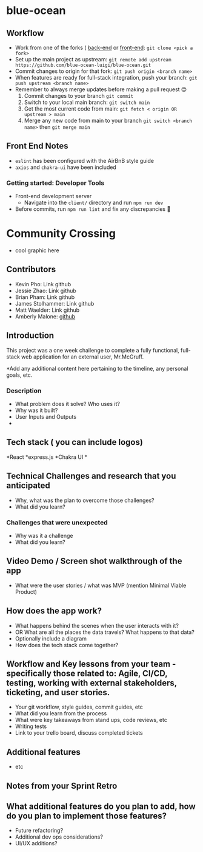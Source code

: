 # blue-ocean

## Workflow

* Work from one of the forks ( [back-end](https://github.com/blue-ocean-luigi/back-end) or [front-end](https://github.com/blue-ocean-luigi/front-end): `git clone <pick a fork>`
* Set up the main project as upstream: `git remote add upstream https://github.com/blue-ocean-luigi/blue-ocean.git`
* Commit changes to origin for that fork: `git push origin <branch name>`
* When features are ready for full-stack integration, push your branch: `git push upstream <branch name>`
* Remember to always merge updates before making a pull request 😊
  1. Commit changes to your branch `git commit`
  2. Switch to your local main branch: `git switch main`
  3. Get the most current code from main: `git fetch < origin OR upstream > main`
  4. Merge any new code from main to your branch `git switch <branch name>` then `git merge main`

## Front End Notes

* `eslint` has been configured with the AirBnB style guide
* `axios` and `chakra-ui` have been included

### Getting started: Developer Tools

* Front-end development server
  - Navigate into the `client/` directory and run `npm run dev`
* Before commits, run `npm run lint` and fix any discrepancies 🙏


# Community Crossing
 - cool graphic here
## Contributors
  * Kevin Pho: Link github
  * Jessie Zhao: Link github
  * Brian Pham: Link github
  * James Stolhammer: Link github
  * Matt Waelder: Link github
  * Amberly Malone: [github](https://github.com/amberlyM)

## Introduction
This project was a one week challenge to complete a fully functional, full-stack web application for an external user, Mr.McGruff.

  *Add any additional content here pertaining to the timeline, any personal goals, etc.

### Description
* What problem does it solve? Who uses it?
* Why was it built?
* User Inputs and Outputs
*

## Tech stack ( you can include logos)
  *React
  *express.js
  *Chakra UI
  *

## Technical Challenges and research that you anticipated
  * Why, what was the plan to overcome those challenges?
  * What did you learn?

### Challenges that were unexpected
  * Why was it a challenge
  * What did you learn?

## Video Demo / Screen shot walkthrough of the app
  * What were the user stories /  what was MVP (mention Minimal Viable Product)

## How does the app work?
  * What happens behind the scenes when the user interacts with it?
  * OR What are all the places the data travels?  What happens to that data?
  * Optionally include a diagram
  * How does the tech stack come together?

## Workflow and Key lessons from your team - specifically those related to: Agile, CI/CD, testing, working with external stakeholders, ticketing, and user stories.
  * Your git workflow, style guides, commit guides, etc
  * What did you learn from the process
  * What were key takeaways from stand ups, code reviews, etc
  * Writing tests
  * Link to your trello board, discuss completed tickets

## Additional features
  * etc

## Notes from your Sprint Retro

## What additional features do you plan to add, how do you plan to implement those features?
  * Future refactoring?
  * Additional dev ops considerations?
  * UI/UX additions?